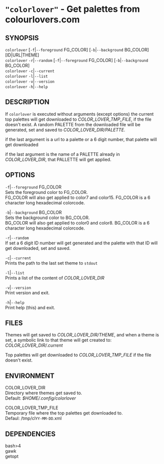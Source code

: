 # `"colorlover"` - Get palettes from colourlovers.com

SYNOPSIS
--------
`colorlover` [`-f`|`--foreground` FG_COLOR] [`-b`|`--background` BG_COLOR] [ID|URL|THEME]  
`colorlover` `-r`|`--random` [`-f`|`--foreground` FG_COLOR] [`-b`|`--background` BG_COLOR]  
`colorlover` `-c`|`--current`  
`colorlover` `-l`|`--list`  
`colorlover` `-v`|`--version`  
`colorlover` `-h`|`--help`  

DESCRIPTION
-----------

If `colorlover` is executed without arguments
(except options) the  current top palettes will
get  downloaded to *COLOR_LOVER_TMP_FILE*, if the
file doesn't exist. A random PALETTE from the
downloaded file will be generated, set and saved
to *COLOR_LOVER_DIR/PALETTE*.  

if the last argument is a url to a  palette or a 6
digit number, that  palette will get downloaded  

if the last argument is the name of a PALETTE
already in *COLOR_LOVER_DIR*, that PALLETTE will
get applied.


OPTIONS
-------
`-f`|`--foreground` FG_COLOR  
Sets the foreground color to FG_COLOR.  
FG_COLOR will also get applied to color7 and color15.
FG_COLOR is a 6 character long hexadecimal colorcode.  

`-b`|`--background` BG_COLOR  
Sets the background color to BG_COLOR.  
BG_COLOR will also get applied to color0 and color8.
BG_COLOR is a 6 character long hexadecimal colorcode.  

`-r`|`--random`  
If set a 6 digit ID number will get generated and
the palette with that ID will get downloaded, set
and saved.  

`-c`|`--current`  
Prints the path to the last set theme to `stdout`  

`-l`|`--list`  
Prints a list of the content of *COLOR_LOVER_DIR*  

`-v`|`--version`  
Print version and exit.  

`-h`|`--help`  
Print help (this) and exit.  


FILES
-----

Themes will get saved to *COLOR_LOVER_DIR/THEME*, 
and when a theme is set, a symbolic link to that theme
will get created to: *COLOR_LOVER_DIR/.current*  

Top palettes will get downloaded to *COLOR_LOVER_TMP_FILE* 
if the file doesn't exist.  

ENVIRONMENT
-----------

COLOR_LOVER_DIR  
Directory where themes get saved to.  
Default: *$HOME/.config/colorlover*  

COLOR_LOVER_TMP_FILE  
Temporary file where the top palettes get downloaded to.  
Defaul: /tmp/cl`YY-MM-DD`.xml  


DEPENDENCIES
------------

bash>4  
gawk  
getopt  
